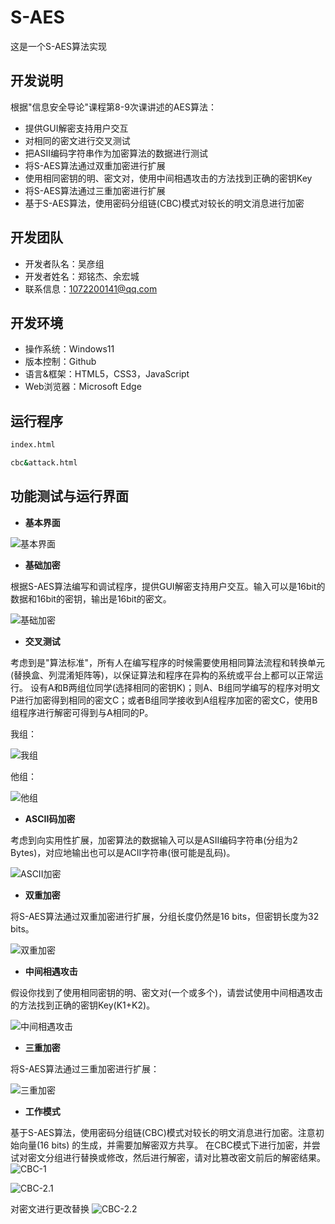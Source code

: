 # S-AES
这是一个S-AES算法实现
## **开发说明**
根据"信息安全导论"课程第8-9次课讲述的AES算法：

* 提供GUI解密支持用户交互
* 对相同的密文进行交叉测试
* 把ASII编码字符串作为加密算法的数据进行测试
* 将S-AES算法通过双重加密进行扩展
* 使用相同密钥的明、密文对，使用中间相遇攻击的方法找到正确的密钥Key
* 将S-AES算法通过三重加密进行扩展
* 基于S-AES算法，使用密码分组链(CBC)模式对较长的明文消息进行加密

## **开发团队**
* 开发者队名：吴彦组
* 开发者姓名：郑铭杰、余宏城
* 联系信息：1072200141@qq.com

## **开发环境**
* 操作系统：Windows11
* 版本控制：Github
* 语言&框架：HTML5，CSS3，JavaScript
* Web浏览器：Microsoft Edge

## **运行程序**
```bash
index.html

cbc&attack.html
```

## **功能测试与运行界面**

* **基本界面**

![基本界面](https://github.com/TeFur0/S-AES/blob/main/png/基本界面.png?raw=true)

* **基础加密**

根据S-AES算法编写和调试程序，提供GUI解密支持用户交互。输入可以是16bit的数据和16bit的密钥，输出是16bit的密文。

![基础加密](https://github.com/TeFur0/S-AES/blob/main/png/基础加密.png?raw=true)

* **交叉测试**

考虑到是"算法标准"，所有人在编写程序的时候需要使用相同算法流程和转换单元(替换盒、列混淆矩阵等)，以保证算法和程序在异构的系统或平台上都可以正常运行。
设有A和B两组位同学(选择相同的密钥K)；则A、B组同学编写的程序对明文P进行加密得到相同的密文C；或者B组同学接收到A组程序加密的密文C，使用B组程序进行解密可得到与A相同的P。

我组：

![我组](https://github.com/TeFur0/S-AES/blob/main/png/我组.png?raw=true)


他组：

![他组](https://github.com/TeFur0/S-AES/blob/main/png/他组.png?raw=true)

* **ASCII码加密**

考虑到向实用性扩展，加密算法的数据输入可以是ASII编码字符串(分组为2 Bytes)，对应地输出也可以是ACII字符串(很可能是乱码)。

![ASCII加密](https://github.com/TeFur0/S-AES/blob/main/png/ASCII加密.png?raw=true)

* **双重加密**

将S-AES算法通过双重加密进行扩展，分组长度仍然是16 bits，但密钥长度为32 bits。

![双重加密](https://github.com/TeFur0/S-AES/blob/main/png/双重加密.png?raw=true)

* **中间相遇攻击**

假设你找到了使用相同密钥的明、密文对(一个或多个)，请尝试使用中间相遇攻击的方法找到正确的密钥Key(K1+K2)。

![中间相遇攻击](https://github.com/TeFur0/S-AES/blob/main/png/中间相遇攻击.png?raw=true)

* **三重加密**

将S-AES算法通过三重加密进行扩展：

![三重加密](https://github.com/TeFur0/S-AES/blob/main/png/三重加密.png?raw=true)

* **工作模式**

基于S-AES算法，使用密码分组链(CBC)模式对较长的明文消息进行加密。注意初始向量(16 bits) 的生成，并需要加解密双方共享。
在CBC模式下进行加密，并尝试对密文分组进行替换或修改，然后进行解密，请对比篡改密文前后的解密结果。
![CBC-1](https://github.com/TeFur0/S-AES/blob/main/png/CBC-1.png?raw=true)


![CBC-2.1](https://github.com/TeFur0/S-AES/blob/main/png/CBC-1.png?raw=true)


对密文进行更改替换
![CBC-2.2](https://github.com/TeFur0/S-AES/blob/main/png/CBC-1.png?raw=true)


